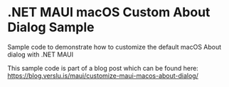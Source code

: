 # .NET MAUI macOS Custom About Dialog Sample
Sample code to demonstrate how to customize the default macOS About dialog with .NET MAUI

This sample code is part of a blog post which can be found here: https://blog.verslu.is/maui/customize-maui-macos-about-dialog/
